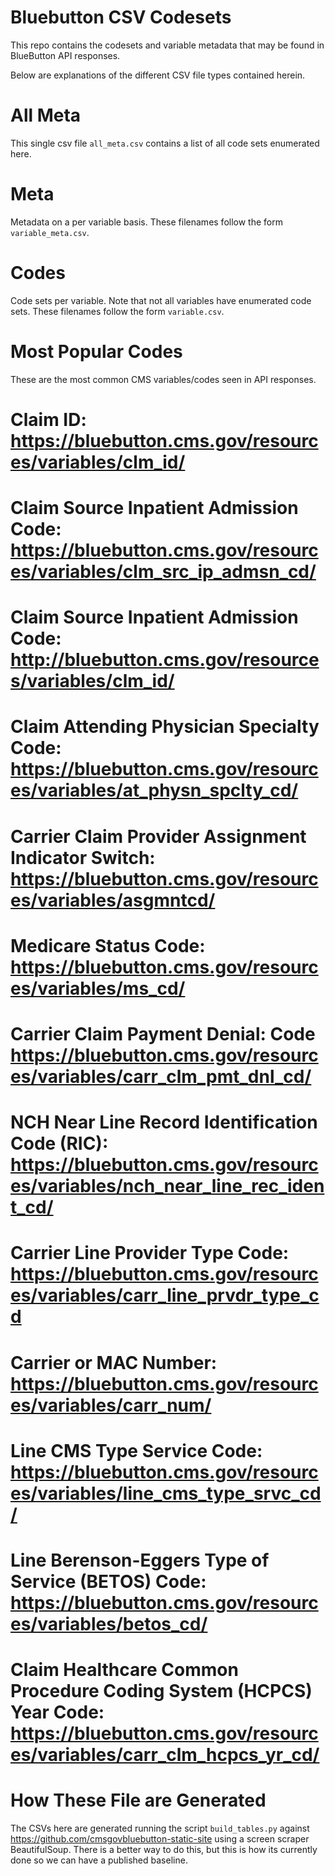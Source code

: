 Bluebutton CSV Codesets
=======================

This repo contains the codesets and variable metadata that may be found in 
BlueButton API responses.


Below are explanations of the different CSV file types contained herein.


All Meta
========

This single csv file `all_meta.csv` contains a list of all code sets enumerated here.

Meta
====

Metadata on a per variable basis.  These filenames follow the form 
`variable_meta.csv`.

Codes
=====

Code sets per variable. Note that not all variables have enumerated code sets.
These filenames follow the form `variable.csv`.

Most Popular Codes
==================

These are the most common CMS variables/codes seen in  API responses. 


# Claim ID: https://bluebutton.cms.gov/resources/variables/clm_id/
# Claim Source Inpatient Admission Code: https://bluebutton.cms.gov/resources/variables/clm_src_ip_admsn_cd/ 
# Claim Source Inpatient Admission Code: http://bluebutton.cms.gov/resources/variables/clm_id/
# Claim Attending Physician Specialty Code: https://bluebutton.cms.gov/resources/variables/at_physn_spclty_cd/
# Carrier Claim Provider Assignment Indicator Switch: https://bluebutton.cms.gov/resources/variables/asgmntcd/
# Medicare Status Code: https://bluebutton.cms.gov/resources/variables/ms_cd/
# Carrier Claim Payment Denial: Code https://bluebutton.cms.gov/resources/variables/carr_clm_pmt_dnl_cd/
# NCH Near Line Record Identification Code (RIC): https://bluebutton.cms.gov/resources/variables/nch_near_line_rec_ident_cd/
# Carrier Line Provider Type Code: https://bluebutton.cms.gov/resources/variables/carr_line_prvdr_type_cd
# Carrier or MAC Number: https://bluebutton.cms.gov/resources/variables/carr_num/
# Line CMS Type Service Code: https://bluebutton.cms.gov/resources/variables/line_cms_type_srvc_cd/
# Line Berenson-Eggers Type of Service (BETOS) Code: https://bluebutton.cms.gov/resources/variables/betos_cd/
# Claim Healthcare Common Procedure Coding System (HCPCS) Year Code: https://bluebutton.cms.gov/resources/variables/carr_clm_hcpcs_yr_cd/







How These File are Generated
=============================

The CSVs here are generated running the script
`build_tables.py` against 
https://github.com/cmsgovbluebutton-static-site using a screen scraper 
BeautifulSoup.  There is a better way to do this, but this is how its currently 
done so we can have a published baseline.


